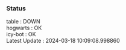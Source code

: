 ### Status


table : DOWN  
hogwarts : OK  
icy-bot : OK  
Latest Update : 2024-03-18 10:09:08.998860
